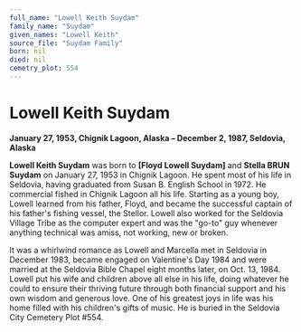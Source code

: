 ```yaml
---
full_name: "Lowell Keith Suydam"
family_name: "Suydam"
given_names: "Lowell Keith"
source_file: "Suydam Family"
born: nil
died: nil
cemetry_plot: 554
---
```

# Lowell Keith Suydam

**January 27, 1953, Chignik Lagoon, Alaska – December 2, 1987, Seldovia,
Alaska**

**Lowell Keith Suydam** was born to **\[Floyd Lowell Suydam\]** and
**Stella BRUN Suydam** on January 27, 1953 in Chignik Lagoon. He spent
most of his life in Seldovia, having graduated from Susan B. English
School in 1972. He commercial fished in Chignik Lagoon all his life.
Starting as a young boy, Lowell learned from his father, Floyd, and
became the successful captain of his father's fishing vessel, the
Stellor. Lowell also worked for the Seldovia Village Tribe as the
computer expert and was the "go-to" guy whenever anything technical was
amiss, not working, new or broken.

It was a whirlwind romance as Lowell and Marcella met in Seldovia in
December 1983, became engaged on Valentine's Day 1984 and were married
at the Seldovia Bible Chapel eight months later, on Oct. 13, 1984.
Lowell put his wife and children above all else in his life, doing
whatever he could to ensure their thriving future through both financial
support and his own wisdom and generous love. One of his greatest joys
in life was his home filled with his children's gifts of music. He is
buried in the Seldovia City Cemetery Plot \#554.

